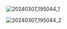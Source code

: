 
![20240307_195044_1](https://github.com/junhosong0/MySQL/assets/117610783/d1ef58c7-4b7f-4bd5-9759-363b96cef52f)

![20240307_195044_2](https://github.com/junhosong0/MySQL/assets/117610783/1cdd89d5-27c5-416a-a126-05367774f6c0)
